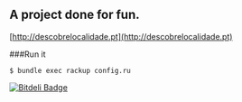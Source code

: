 ## A project done for fun.

[http://descobrelocalidade.pt](http://descobrelocalidade.pt)


###Run it

```
$ bundle exec rackup config.ru
````


[![Bitdeli Badge](https://d2weczhvl823v0.cloudfront.net/ismaelga/descobrelocalidade/trend.png)](https://bitdeli.com/free "Bitdeli Badge")

